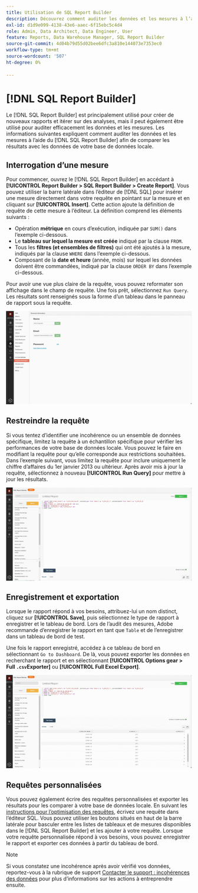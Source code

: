 ```yaml
---
title: Utilisation de SQL Report Builder
description: Découvrez comment auditer les données et les mesures à l’aide de SQL Report Builder afin de comparer les résultats avec les données de votre base de données locale.
exl-id: d1d9e099-4138-43e6-aaec-6f15ebc5c4d4
role: Admin, Data Architect, Data Engineer, User
feature: Reports, Data Warehouse Manager, SQL Report Builder
source-git-commit: 4d04b79d55d02bee6dfc3a810e144073e7353ec0
workflow-type: tm+mt
source-wordcount: '507'
ht-degree: 0%

---
```


# [!DNL SQL Report Builder]

Le [!DNL SQL Report Builder] est principalement utilisé pour créer de nouveaux rapports et itérer sur des analyses, mais il peut également être utilisé pour auditer efficacement les données et les mesures. Les informations suivantes expliquent comment auditer les données et les mesures à l’aide du [!DNL SQL Report Builder] afin de comparer les résultats avec les données de votre base de données locale.

## Interrogation d’une mesure

Pour commencer, ouvrez le [!DNL SQL Report Builder] en accédant à **[!UICONTROL Report Builder > SQL Report Builder > Create Report]**. Vous pouvez utiliser la barre latérale dans l’éditeur de [!DNL SQL] pour insérer une mesure directement dans votre requête en pointant sur la mesure et en cliquant sur **[!UICONTROL Insert]**. Cette action ajoute la définition de requête de cette mesure à l’éditeur. La définition comprend les éléments suivants :

- Opération **métrique** en cours d’exécution, indiquée par `SUM()` dans l’exemple ci-dessous.
- Le **tableau sur lequel la mesure est créée** indiqué par la clause `FROM`.
- Tous les **filtres (et ensembles de filtres)** qui ont été ajoutés à la mesure, indiqués par la clause `WHERE` dans l’exemple ci-dessous.
- Composant de la **date et heure** (année, mois) sur lequel les données doivent être commandées, indiqué par la clause `ORDER BY` dans l’exemple ci-dessous.

Pour avoir une vue plus claire de la requête, vous pouvez reformater son affichage dans le champ de requête. Une fois prêt, sélectionnez `Run Query`. Les résultats sont renseignés sous la forme d’un tableau dans le panneau de rapport sous la requête.

![Démonstration animée de l’exécution d’une requête SQL et de l’affichage des résultats](../../assets/run-query-results.gif)

## Restreindre la requête

Si vous tentez d’identifier une incohérence ou un ensemble de données spécifique, limitez la requête à un échantillon spécifique pour vérifier les performances de votre base de données locale. Vous pouvez le faire en modifiant la requête pour qu’elle corresponde aux restrictions souhaitées. Dans l’exemple suivant, vous limitez la requête pour inclure uniquement le chiffre d’affaires du 1er janvier 2013 ou ultérieur. Après avoir mis à jour la requête, sélectionnez à nouveau **[!UICONTROL Run Query]** pour mettre à jour les résultats.

![Démonstration animée de la restriction de la requête avec des filtres](../../assets/restricting-query.gif)

## Enregistrement et exportation

Lorsque le rapport répond à vos besoins, attribuez-lui un nom distinct, cliquez sur **[!UICONTROL Save]**, puis sélectionnez le type de rapport à enregistrer et le tableau de bord. Lors de l’audit des mesures, Adobe recommande d’enregistrer le rapport en tant que `Table` et de l’enregistrer dans un tableau de bord de test.

Une fois le rapport enregistré, accédez à ce tableau de bord en sélectionnant `Go to Dashboard`. De là, vous pouvez exporter les données en recherchant le rapport et en sélectionnant **[!UICONTROL Options gear > Full `.csv`Exporter]** ou **[!UICONTROL Full Excel Export]**.

![Démonstration animée de l’exportation des données du tableau de bord](../../assets/export-dboard-data.gif)

## Requêtes personnalisées

Vous pouvez également écrire des requêtes personnalisées et exporter les résultats pour les comparer à votre base de données locale. En suivant les [instructions pour l’optimisation des requêtes](../../best-practices/optimizing-your-sql-queries.md), écrivez une requête dans l’éditeur SQL. Vous pouvez utiliser les boutons situés en haut de la barre latérale pour basculer entre les listes de tableaux et de mesures disponibles dans le [!DNL SQL Report Builder] et les ajouter à votre requête. Lorsque votre requête personnalisée répond à vos besoins, vous pouvez enregistrer le rapport et exporter ces données à partir du tableau de bord.

>[!NOTE]
>
>Si vous constatez une incohérence après avoir vérifié vos données, reportez-vous à la rubrique de support [Contacter le support : incohérences des données](https://experienceleague.adobe.com/docs/commerce-knowledge-base/kb/troubleshooting/miscellaneous/mbi-data-discrepancies.html) pour plus d’informations sur les actions à entreprendre ensuite.
